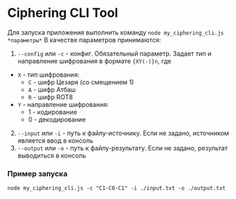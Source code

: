 # Ciphering CLI Tool

Для запуска приложения выполнить команду `node my_ciphering_cli.js *параметры*`
В качестве параметров принимаются:

1. `--config` или `-c` - конфиг. Обязательный параметр. Задает тип и направление шифрования в формате `{XY(-)}n`, где

- `X` - тип шифрования:
  - `C` - шифр Цезаря (со смещением 1)
  - `A` - шифр Атбаш
  - `R` - шифр ROT8
- `Y` - направление шифрования:
  - 1 - кодирование
  - 0 - декодирование

2. `--input` или `-i` - путь к файлу-источнику. Если не задано, источником является ввод в консоль
3. `--output` или `-o` - путь к файлу-результату. Если не задано, результат выводиться в консоль

### Пример запуска

`node my_ciphering_cli.js -c "C1-C0-C1" -i ./input.txt -o ./output.txt`
